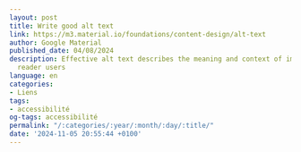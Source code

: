 ```yaml
---
layout: post
title: Write good alt text
link: https://m3.material.io/foundations/content-design/alt-text
author: Google Material
published_date: 04/08/2024
description: Effective alt text describes the meaning and context of images for screen
  reader users
language: en
categories:
- Liens
tags:
- accessibilité
og-tags: accessibilité
permalink: "/:categories/:year/:month/:day/:title/"
date: '2024-11-05 20:55:44 +0100'
---
```

